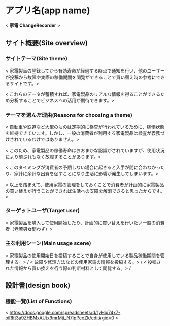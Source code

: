 # アプリ名(app name)

 < **家電 ChangeRecorder** >

## サイト概要(Site overview)


### サイトテーマ(Site theme)

 < 家電製品の登録してから有効寿命が経過する時点で通知を行い、他のユーザーが投稿から故障や実際の稼働期間を閲覧ができることで買い替え時の参考にできるサイトです。>
 
 < これらのデータが蓄積すれば、家電製品のリアルな情報を得ることができるため分析することでビジネスへの活用が期待できます。>

### テーマを選んだ理由(Reasons for choosing a theme)

 < 自動車や鉄道など大型のものは定期的に検査が行われているために、稼働状態を維持できています。しかし、一般の消費者が利用する家電製品は検査が義務づけされているわけではありません。>
 
 < このため、家電製品の稼働寿命はおおまかな認識がされていますが、使用状況により前ぶれもなく故障することがあります。>
 
 < このタイミングが消費者の予期しない場合に起きると入手が間に合わなかったり、家計に余計な出費を促すことになり生活に影響が発生してしまいます。>
 
 < 以上を踏まえて、使用家電の管理をしておくことで消費者が計画的に家電製品の買い替えが行うことができれば生活への支障を解消できると思ったからです。>

### ターゲットユーザ(Target user)

 < 家電製品を購入して使用開始したり、計画的に買い替えを行いたい一般の消費者（老若男女問わず）>

### 主な利用シーン(Main usage scene)

 < 家電製品の使用開始日を投稿することで自身が使用している製品稼働期間を管理する。> /
 < 故障や修理方法などの使用家電の情報を投稿する。> /
 < 投稿された情報から買い換えを行う際の判断材料として閲覧する。> /


## 設計書(design book)


### 機能一覧(List of Functions)

< https://docs.google.com/spreadsheets/d/1yHiu74x7-oiRlft3a9ZHBMxAUtx9mrMjt_N7ipPeoZk/edit#gid=0 >
